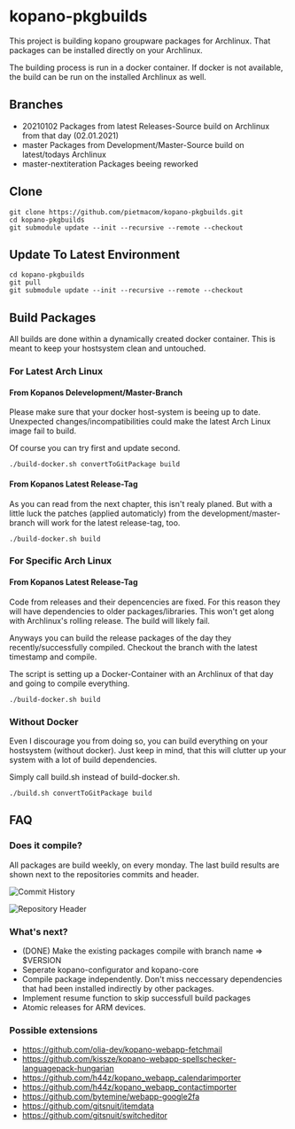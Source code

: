 # kopano-pkgbuilds
This project is building kopano groupware packages for Archlinux. That packages can be installed directly on your Archlinux.

The building process is run in a docker container. If docker is not available, the build can be run on the installed Archlinux as well.

## Branches

 - 20210102		Packages from latest Releases-Source build on Archlinux from that day (02.01.2021)
 - master		Packages from Development/Master-Source build on latest/todays Archlinux
 - master-nextiteration	Packages beeing reworked

## Clone
```console
git clone https://github.com/pietmacom/kopano-pkgbuilds.git
cd kopano-pkgbuilds
git submodule update --init --recursive --remote --checkout
```

## Update To Latest Environment
```console
cd kopano-pkgbuilds
git pull
git submodule update --init --recursive --remote --checkout
```
 
## Build Packages
All builds are done within a dynamically created docker container. This is meant to keep your hostsystem clean and untouched.

### For Latest Arch Linux
#### From Kopanos Delevelopment/Master-Branch
Please make sure that your docker host-system is beeing up to date. Unexpected changes/incompatibilities could make the latest Arch Linux image fail to build.

Of course you can try first and update second.

```console
./build-docker.sh convertToGitPackage build
```
 
#### From Kopanos Latest Release-Tag
 As you can read from the next chapter, this isn't realy planed. But with a little luck the patches (applied automaticly) from the development/master-branch will work for the latest release-tag, too.
 
```console
./build-docker.sh build
```

### For Specific Arch Linux
#### From Kopanos Latest Release-Tag
 Code from releases and their depencencies are fixed. For this reason they will have dependencies to older packages/libraries. This won't get along with Archlinux's rolling release. The build will likely fail.
 
 Anyways you can build the release packages of the day they recently/successfully compiled. Checkout the branch with the latest timestamp and compile.
 
 The script is setting up a Docker-Container with an Archlinux of that day and going to compile everything.
 
```console
./build-docker.sh build
```
 
### Without Docker
Even I discourage you from doing so, you can build everything on your hostsystem (without docker). Just keep in mind, that this will clutter up your system with a lot of build dependencies.

Simply call build.sh instead of build-docker.sh.

```console
./build.sh convertToGitPackage build
```

## FAQ
### Does it compile?
All packages are build weekly, on every monday. The last build results are shown next to the repositories commits and header.

![Commit History](doc/images/buildresult1.png)

![Repository Header](doc/images/buildresult2.png)

### What's next?
 - (DONE) Make the existing packages compile with branch name => $VERSION
 - Seperate kopano-configurator and kopano-core
 - Compile package independently. Don't miss neccessary dependencies that had been installed indirectly by other packages.
 - Implement resume function to skip successfull build packages
 - Atomic releases for ARM devices.

### Possible extensions
 - https://github.com/olia-dev/kopano-webapp-fetchmail
 - https://github.com/kissze/kopano-webapp-spellschecker-languagepack-hungarian
 - https://github.com/h44z/kopano_webapp_calendarimporter
 - https://github.com/h44z/kopano_webapp_contactimporter
 - https://github.com/bytemine/webapp-google2fa
 - https://github.com/gitsnuit/itemdata
 - https://github.com/gitsnuit/switcheditor
 
